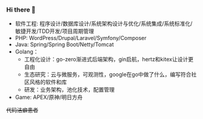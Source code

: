 ### Hi there 👋

 - 软件工程: 程序设计/数据库设计/系统架构设计与优化/系统集成/系统标准化/敏捷开发/TDD开发/项目周期管理
 - PHP: WordPress/Drupal/Laravel/Symfony/Composer
 - Java: Spring/Spring Boot/Netty/Tomcat 
 - Golang：
    - 工程化设计：go-zero渐进式后端架构，gin启航，hertz和kitex让设计更自由
    - 生态研究：云与微服务，可观测性，google在go中做了什么，编写符合社区风格的软件和库
    - 研发：业务架构，池化技术，配置管理
 - Game: APEX/原神/明日方舟
 
 
~~代码洁癖患者~~


